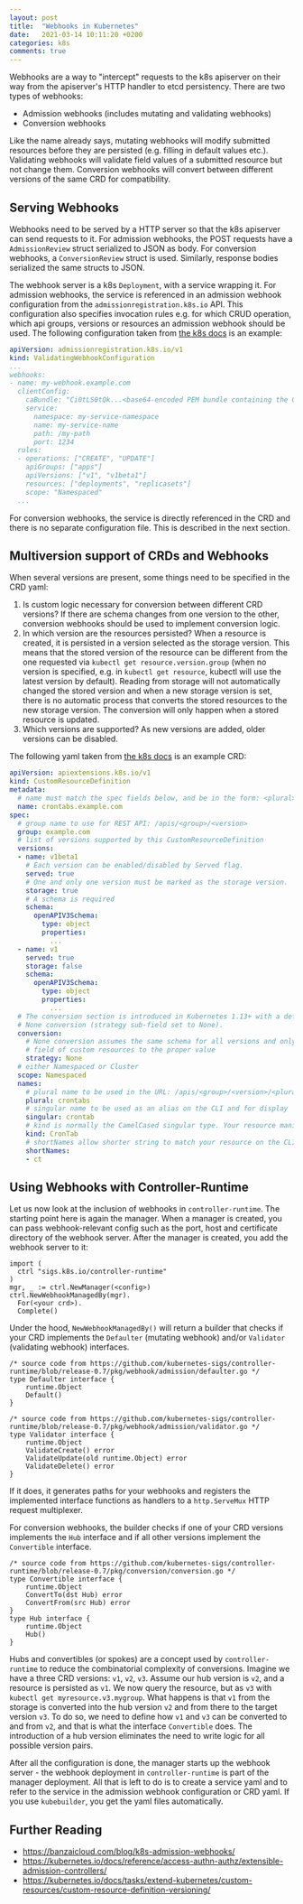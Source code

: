 ```yaml
---
layout: post
title:  "Webhooks in Kubernetes"
date:   2021-03-14 10:11:20 +0200
categories: k8s
comments: true
---
```

Webhooks are a way to "intercept" requests to the k8s apiserver on their way from the apiserver's HTTP handler to etcd persistency. There are two types of webhooks:
* Admission webhooks (includes mutating and validating webhooks)
* Conversion webhooks


Like the name already says, mutating webhooks will modify submitted resources before they are persisted (e.g. filling in default values etc.). Validating webhooks will validate field values of a submitted resource but not change them. Conversion webhooks will convert between different versions of the same CRD for compatibility. 

## Serving Webhooks
Webhooks need to be served by a HTTP server so that the k8s apiserver can send requests to it. For admission webhooks, the POST requests have a `AdmissionReview` struct serialized to JSON as body. For conversion webhooks, a `ConversionReview` struct is used. Similarly, response bodies serialized the same structs to JSON. 

The webhook server is a k8s `Deployment`, with a service wrapping it. For admission webhooks, the service is referenced in an admission webhook configuration from the `admissionregistration.k8s.io` API. This configuration also specifies invocation rules e.g. for which CRUD operation, which api groups, versions or resources an admission webhook should be used. The following configuration taken from [the k8s docs](https://kubernetes.io/docs/reference/access-authn-authz/extensible-admission-controllers/#webhook-configuration) is an example:
```yaml
apiVersion: admissionregistration.k8s.io/v1
kind: ValidatingWebhookConfiguration
...
webhooks:
- name: my-webhook.example.com
  clientConfig:
    caBundle: "Ci0tLS0tQk...<base64-encoded PEM bundle containing the CA that signed the webhook's serving certificate>...tLS0K"
    service:
      namespace: my-service-namespace
      name: my-service-name
      path: /my-path
      port: 1234
  rules:
  - operations: ["CREATE", "UPDATE"]
    apiGroups: ["apps"]
    apiVersions: ["v1", "v1beta1"]
    resources: ["deployments", "replicasets"]
    scope: "Namespaced"
  ...
```
For conversion webhooks, the service is directly referenced in the CRD and there is no separate configuration file. This is described in the next section. 

## Multiversion support of CRDs and Webhooks
When several versions are present, some things need to be specified in the CRD yaml:
1. Is custom logic necessary for conversion between different CRD versions? If there are schema changes from one version to the other, conversion webhooks should be used to implement conversion logic.
2. In which version are the resources persisted? When a resource is created, it is persisted in a version selected as the storage version. This means that the stored version of the resource can be different from the one requested via `kubectl get resource.version.group` (when no version is specified, e.g. in `kubectl get resource`, kubectl will use the latest version by default). Reading from storage will not automatically changed the stored version and when a new storage version is set, there is no automatic process that converts the stored resources to the new storage version. The conversion will only happen when a stored resource is updated.
3. Which versions are supported? As new versions are added, older versions can be disabled.

The following yaml taken from [the k8s docs](https://kubernetes.io/docs/tasks/extend-kubernetes/custom-resources/custom-resource-definition-versioning/#webhook-conversion) is an example CRD:
```yaml
apiVersion: apiextensions.k8s.io/v1
kind: CustomResourceDefinition
metadata:
  # name must match the spec fields below, and be in the form: <plural>.<group>
  name: crontabs.example.com
spec:
  # group name to use for REST API: /apis/<group>/<version>
  group: example.com
  # list of versions supported by this CustomResourceDefinition
  versions:
  - name: v1beta1
    # Each version can be enabled/disabled by Served flag.
    served: true
    # One and only one version must be marked as the storage version.
    storage: true
    # A schema is required
    schema:
      openAPIV3Schema:
        type: object
        properties:
          ...
  - name: v1
    served: true
    storage: false
    schema:
      openAPIV3Schema:
        type: object
        properties:
          ...
  # The conversion section is introduced in Kubernetes 1.13+ with a default value of
  # None conversion (strategy sub-field set to None).
  conversion:
    # None conversion assumes the same schema for all versions and only sets the apiVersion
    # field of custom resources to the proper value
    strategy: None
  # either Namespaced or Cluster
  scope: Namespaced
  names:
    # plural name to be used in the URL: /apis/<group>/<version>/<plural>
    plural: crontabs
    # singular name to be used as an alias on the CLI and for display
    singular: crontab
    # kind is normally the CamelCased singular type. Your resource manifests use this.
    kind: CronTab
    # shortNames allow shorter string to match your resource on the CLI
    shortNames:
    - ct
```

## Using Webhooks with Controller-Runtime
Let us now look at the inclusion of webhooks in `controller-runtime`. The starting point here is again the manager. When a manager is created, you can pass webhook-relevant config such as the port, host and certificate directory of the webhook server. After the manager is created, you add the webhook server to it:
```golang
import (
  ctrl "sigs.k8s.io/controller-runtime"
)
mgr, _ := ctrl.NewManager(<config>)
ctrl.NewWebhookManagedBy(mgr).
  For(<your crd>).
  Complete()
```
Under the hood, `NewWebhookManagedBy()` will return a builder that checks if your CRD implements the `Defaulter` (mutating webhook) and/or `Validator` (validating webhook) interfaces.

```golang
/* source code from https://github.com/kubernetes-sigs/controller-runtime/blob/release-0.7/pkg/webhook/admission/defaulter.go */
type Defaulter interface {
	runtime.Object
	Default()
}
```
```golang
/* source code from https://github.com/kubernetes-sigs/controller-runtime/blob/release-0.7/pkg/webhook/admission/validator.go */
type Validator interface {
	runtime.Object
	ValidateCreate() error
	ValidateUpdate(old runtime.Object) error
	ValidateDelete() error
}
```

If it does, it generates paths for your webhooks and registers the implemented interface functions as handlers to a `http.ServeMux` HTTP request multiplexer.

For conversion webhooks, the builder checks if one of your CRD versions implements the `Hub` interface and if all other versions implement the `Convertible` interface. 

```golang
/* source code from https://github.com/kubernetes-sigs/controller-runtime/blob/release-0.7/pkg/conversion/conversion.go */
type Convertible interface {
	runtime.Object
	ConvertTo(dst Hub) error
	ConvertFrom(src Hub) error
}
type Hub interface {
	runtime.Object
	Hub()
}
```
Hubs and convertibles (or spokes) are a concept used by `controller-runtime` to reduce the combinatorial complexity of conversions. Imagine we have a three CRD versions: `v1`, `v2`, `v3`. Assume our hub version is `v2`, and a resource is persisted as `v1`. We now query the resource, but as `v3` with `kubectl get myresource.v3.mygroup`. What happens is that `v1` from the storage is converted into the hub version `v2` and from there to the target version `v3`. To do so, we need to define how `v1` and `v3` can be converted to and from `v2`, and that is what the interface `Convertible` does. The introduction of a hub version eliminates the need to write logic for all possible version pairs.

After all the configuration is done, the manager starts up the webhook server - the webhook deployment in `controller-runtime` is part of the manager deployment. All that is left to do is to create a service yaml and to refer to the service in the admission webhook configuration or CRD yaml. If you use `kubebuilder`, you get the yaml files automatically.

## Further Reading
* https://banzaicloud.com/blog/k8s-admission-webhooks/
* https://kubernetes.io/docs/reference/access-authn-authz/extensible-admission-controllers/
* https://kubernetes.io/docs/tasks/extend-kubernetes/custom-resources/custom-resource-definition-versioning/